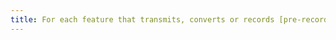 ```yaml
---
title: For each feature that transmits, converts or records [pre-recorded synchronised time-based media](#time-based-media-audio-video-and-synchronised) that has a [captions](#captions-media-object) track, are the captions correctly preserved at the end of the process?
---
```

